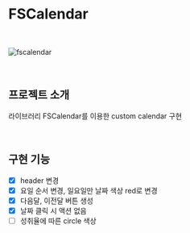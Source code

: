 # FSCalendar

<p align="center">
  <br>
  
 ![fscalendar](https://user-images.githubusercontent.com/107853954/208689762-d82f042e-8c76-462c-862e-9856697bb55b.gif)


  <br>
</p>

## 프로젝트 소개
라이브러리 FSCalendar를 이용한 custom calendar 구현
</p>
<p align="center">
</p>

<br>

## 구현 기능
- [x] header 변경
- [x] 요일 순서 변경, 일요일만 날짜 색상 red로 변경 
- [x] 다음달, 이전달 버튼 생성 
- [x] 날짜 클릭 시 액션 없음
- [ ] 성취율에 따른 circle 색상  
